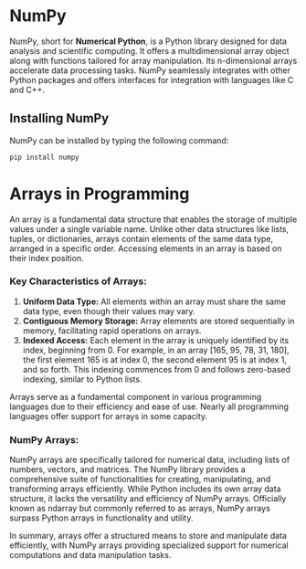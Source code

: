 # NumPy

NumPy, short for **Numerical Python**, is a Python library designed for data analysis and scientific computing. It offers a multidimensional array object along with functions tailored for array manipulation. Its n-dimensional arrays accelerate data processing tasks. NumPy seamlessly integrates with other Python packages and offers interfaces for integration with languages like C and C++.

## Installing NumPy

NumPy can be installed by typing the following command:

```python
pip install numpy
```

# Arrays in Programming

An array is a fundamental data structure that enables the storage of multiple values under a single variable name. Unlike other data structures like lists, tuples, or dictionaries, arrays contain elements of the same data type, arranged in a specific order. Accessing elements in an array is based on their index position.

### Key Characteristics of Arrays:

1. **Uniform Data Type:** All elements within an array must share the same data type, even though their values may vary.
2. **Contiguous Memory Storage:** Array elements are stored sequentially in memory, facilitating rapid operations on arrays.
3. **Indexed Access:** Each element in the array is uniquely identified by its index, beginning from 0. For example, in an array [165, 95, 78, 31, 180], the first element 165 is at index 0, the second element 95 is at index 1, and so forth. This indexing commences from 0 and follows zero-based indexing, similar to Python lists.

Arrays serve as a fundamental component in various programming languages due to their efficiency and ease of use. Nearly all programming languages offer support for arrays in some capacity.

### NumPy Arrays:

NumPy arrays are specifically tailored for numerical data, including lists of numbers, vectors, and matrices. The NumPy library provides a comprehensive suite of functionalities for creating, manipulating, and transforming arrays efficiently. While Python includes its own array data structure, it lacks the versatility and efficiency of NumPy arrays. Officially known as ndarray but commonly referred to as arrays, NumPy arrays surpass Python arrays in functionality and utility.

In summary, arrays offer a structured means to store and manipulate data efficiently, with NumPy arrays providing specialized support for numerical computations and data manipulation tasks.
